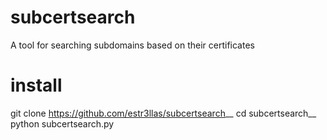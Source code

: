 # subcertsearch
A tool for searching subdomains based on their certificates

# install
git clone https://github.com/estr3llas/subcertsearch__
cd subcertsearch__
python subcertsearch.py
